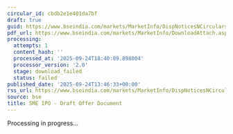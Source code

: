 ```yaml
---
circular_id: cbdb2e1e401da7bf
draft: true
guid: https://www.bseindia.com/markets/MarketInfo/DispNoticesNCirculars.aspx?Noticeid={AE35412C-DA9C-4C05-954C-9BE327CCD3D3}&noticeno=20250924-53&dt=09/24/2025&icount=53&totcount=75&flag=0
pdf_url: https://www.bseindia.com/markets/MarketInfo/DownloadAttach.aspx?id=20250924-53&attachedId=
processing:
  attempts: 1
  content_hash: ''
  processed_at: '2025-09-24T18:40:09.898004'
  processor_version: '2.0'
  stage: download_failed
  status: failed
published_date: '2025-09-24T13:46:33+00:00'
rss_url: https://www.bseindia.com/markets/MarketInfo/DispNoticesNCirculars.aspx?Noticeid={AE35412C-DA9C-4C05-954C-9BE327CCD3D3}&noticeno=20250924-53&dt=09/24/2025&icount=53&totcount=75&flag=0
source: bse
title: SME IPO - Draft Offer Document
---
```


Processing in progress...